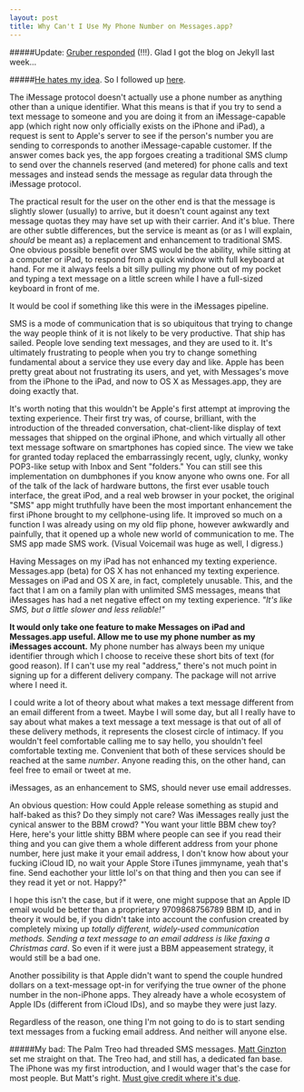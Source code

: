 ```yaml
---
layout: post
title: Why Can't I Use My Phone Number on Messages.app?
---
```


#####Update: [Gruber responded](http://daringfireball.net/linked/2012/04/13/zach-phillips) (!!!). Glad I got the blog on Jekyll last week...

#####[He hates my idea](http://daringfireball.net/linked/2012/04/13/zach-phillips). So I followed up [here](http://zach.be/2012/04/john-gruber-on-imessages/).

The iMessage protocol doesn't actually use a phone number as anything other than a unique identifier. What this means is that if you try to send a text message to someone and you are doing it from an iMessage-capable app (which right now only officially exists on the iPhone and iPad), a request is sent to Apple's server to see if the person's number you are sending to corresponds to another iMessage-capable customer. If the answer comes back yes, the app forgoes creating a traditional SMS  clump to send over the channels reserved (and metered) for phone calls and text messages and instead sends the message as regular data through the iMessage protocol.

The practical result for the user on the other end is that the message is slightly slower (usually) to arrive, but it doesn't count against any text message quotas they may have set up with their carrier. And it's blue. There are other subtle differences, but the service is meant as (or as I will explain, _should_ be meant as) a replacement and enhancement to traditional SMS. One obvious possible benefit over SMS would be the ability, while sitting at a computer or iPad, to respond from a quick window with full keyboard at hand. For me it always feels a bit silly pulling my phone out of my pocket and typing a text message on a little screen while I have a full-sized keyboard in front of me.

It would be cool if something like this were in the iMessages pipeline.

SMS is a mode of communication that is so ubiquitous that trying to change the way people think of it is not likely to be very productive. That ship has sailed. People love sending text messages, and they are used to it. It's ultimately frustrating to people when you try to change something fundamental about a service they use every day and like. Apple has been pretty great about not frustrating its users, and yet, with Messages's move from the iPhone to the iPad, and now to OS X as Messages.app, they are doing exactly that.

It's worth noting that this wouldn't be Apple's first attempt at improving the texting experience. Their first try was, of course, brilliant, with the introduction of the threaded conversation, chat-client-like display of text messages that shipped on the orginal iPhone, and which virtually all other text message software on smartphones has copied since. The view we take for granted today replaced the embarrassingly recent, ugly, clunky, wonky POP3-like setup with Inbox and Sent "folders." You can still see this implementation on dumbphones if you know anyone who owns one. For all of the talk of the lack of hardware buttons, the first ever usable touch interface, the great iPod, and a real web browser in your pocket, the original "SMS" app might truthfully have been the most important enhancement the first iPhone brought to my cellphone-using life. It improved so much on a function I was already using on my old flip phone, however awkwardly and painfully, that it opened up a whole new world of communication to me. The SMS app made SMS work. (Visual Voicemail was huge as well, I digress.)

Having Messages on my iPad has not enhanced my texting experience. Messages.app (beta) for OS X has not enhanced my texting experience. Messages on iPad and OS X are, in fact, completely unusable. This, and the fact that I am on a family plan with unlimited SMS messages, means that iMessages has had a net negative effect on my texting experience. _"It's like SMS, but a little slower and less reliable!"_

**It would only take one feature to make Messages on iPad and Messages.app useful. Allow me to use my phone number as my iMessages account.** My phone number has always been my unique identifier through which I choose to receive these short bits of text (for good reason). If I can't use my real "address," there's not much point in signing up for a different delivery company. The package will not arrive where I need it.

I could write a lot of theory about what makes a text message different from an email different from a tweet. Maybe I will some day, but all I really have to say about what makes a text message a text message is that out of all of these delivery methods, it represents the closest circle of intimacy. If you wouldn't feel comfortable calling me to say hello, you shouldn't feel comfortable texting me. Convenient that both of these services should be reached at the same _number_. Anyone reading this, on the other hand, can feel free to email or tweet at me.

iMessages, as an enhancement to SMS, should never use email addresses. 

An obvious question: How could Apple release something as stupid and half-baked as this? Do they simply not care? Was iMessages really just the cynical answer to the BBM crowd? "You want your little BBM chew toy? Here, here's your little shitty BBM where people can see if you read their thing and you can give them a whole different address from your phone number, here just make it your email address, I don't know how about your fucking iCloud ID, no wait your Apple Store iTunes jimmyname, yeah that's fine. Send eachother your little lol's on that thing and then you can see if they read it yet or not. Happy?"

I hope this isn't the case, but if it were, one might suppose that an Apple ID email would be better than a proprietary 9709868756789 BBM ID, and in theory it would be, if you didn't take into account the confusion created by completely mixing up _totally different, widely-used communication methods. Sending a text message to an email address is like faxing a Christmas card_. So even if it were just a BBM appeasement strategy, it would still be a bad one.

Another possibility is that Apple didn't want to spend the couple hundred dollars on a text-message opt-in for verifying the true owner of the phone number in the non-iPhone apps. They already have a whole ecosystem of Apple IDs (different from iCloud IDs), and so maybe they were just lazy.

Regardless of the reason, one thing I'm not going to do is to start sending text messages from a fucking email address. And neither will anyone else.

<p></p>

#####My bad: The Palm Treo had threaded SMS messages. [Matt Ginzton](https://twitter.com/#!/metamatt) set me straight on that. The Treo had, and still has, a dedicated fan base. The iPhone was my first introduction, and I would wager that's the case for most people. But Matt's right. [Must give credit where it's due](https://twitter.com/#!/metamatt/status/190958311795990528).